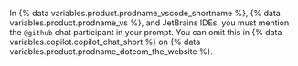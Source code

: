 In {% data variables.product.prodname_vscode_shortname %}, {% data variables.product.prodname_vs %}, and JetBrains IDEs, you must mention the `@github` chat participant in your prompt. You can omit this in {% data variables.copilot.copilot_chat_short %} on {% data variables.product.prodname_dotcom_the_website %}.
